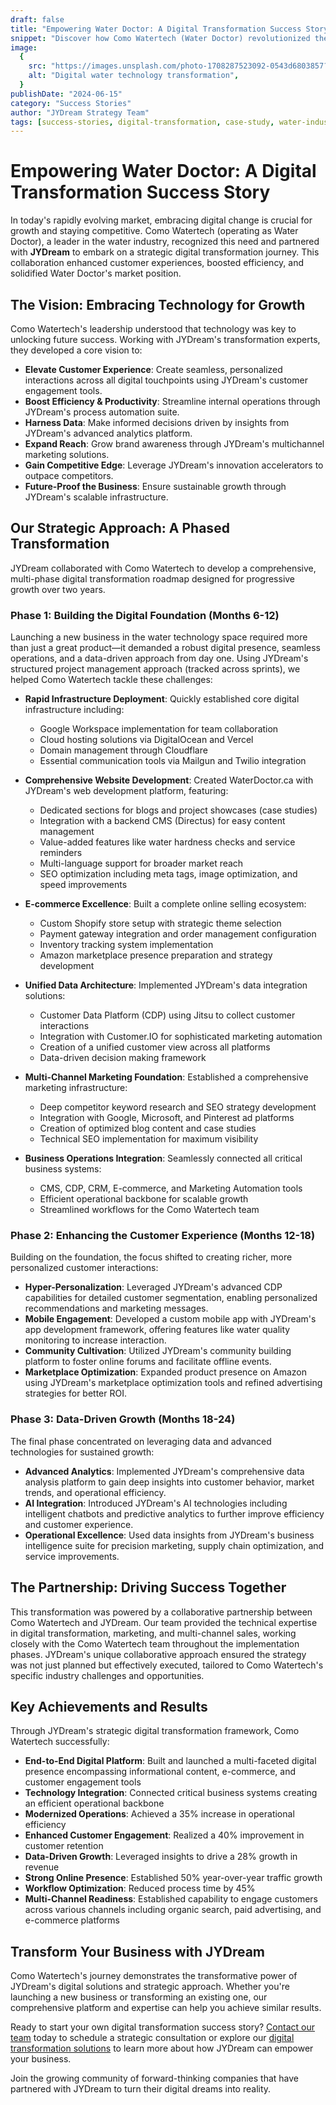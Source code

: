 ```yaml
---
draft: false
title: "Empowering Water Doctor: A Digital Transformation Success Story"
snippet: "Discover how Como Watertech (Water Doctor) revolutionized their business through JYDream's strategic digital transformation expertise, building a comprehensive digital ecosystem that drives sustainable growth."
image:
  {
    src: "https://images.unsplash.com/photo-1708287523092-0543d6803857?&fit=crop&w=430&h=240",
    alt: "Digital water technology transformation",
  }
publishDate: "2024-06-15"
category: "Success Stories"
author: "JYDream Strategy Team"
tags: [success-stories, digital-transformation, case-study, water-industry]
---
```


# Empowering Water Doctor: A Digital Transformation Success Story

In today's rapidly evolving market, embracing digital change is crucial for growth and staying competitive. Como Watertech (operating as Water Doctor), a leader in the water industry, recognized this need and partnered with **JYDream** to embark on a strategic digital transformation journey. This collaboration enhanced customer experiences, boosted efficiency, and solidified Water Doctor's market position.

## The Vision: Embracing Technology for Growth

Como Watertech's leadership understood that technology was key to unlocking future success. Working with JYDream's transformation experts, they developed a core vision to:

- **Elevate Customer Experience**: Create seamless, personalized interactions across all digital touchpoints using JYDream's customer engagement tools.
- **Boost Efficiency & Productivity**: Streamline internal operations through JYDream's process automation suite.
- **Harness Data**: Make informed decisions driven by insights from JYDream's advanced analytics platform.
- **Expand Reach**: Grow brand awareness through JYDream's multichannel marketing solutions.
- **Gain Competitive Edge**: Leverage JYDream's innovation accelerators to outpace competitors.
- **Future-Proof the Business**: Ensure sustainable growth through JYDream's scalable infrastructure.

## Our Strategic Approach: A Phased Transformation

JYDream collaborated with Como Watertech to develop a comprehensive, multi-phase digital transformation roadmap designed for progressive growth over two years.

### Phase 1: Building the Digital Foundation (Months 6-12)

Launching a new business in the water technology space required more than just a great product—it demanded a robust digital presence, seamless operations, and a data-driven approach from day one. Using JYDream's structured project management approach (tracked across sprints), we helped Como Watertech tackle these challenges:

- **Rapid Infrastructure Deployment**: Quickly established core digital infrastructure including:

  - Google Workspace implementation for team collaboration
  - Cloud hosting solutions via DigitalOcean and Vercel
  - Domain management through Cloudflare
  - Essential communication tools via Mailgun and Twilio integration

- **Comprehensive Website Development**: Created WaterDoctor.ca with JYDream's web development platform, featuring:

  - Dedicated sections for blogs and project showcases (case studies)
  - Integration with a backend CMS (Directus) for easy content management
  - Value-added features like water hardness checks and service reminders
  - Multi-language support for broader market reach
  - SEO optimization including meta tags, image optimization, and speed improvements

- **E-commerce Excellence**: Built a complete online selling ecosystem:

  - Custom Shopify store setup with strategic theme selection
  - Payment gateway integration and order management configuration
  - Inventory tracking system implementation
  - Amazon marketplace presence preparation and strategy development

- **Unified Data Architecture**: Implemented JYDream's data integration solutions:

  - Customer Data Platform (CDP) using Jitsu to collect customer interactions
  - Integration with Customer.IO for sophisticated marketing automation
  - Creation of a unified customer view across all platforms
  - Data-driven decision making framework

- **Multi-Channel Marketing Foundation**: Established a comprehensive marketing infrastructure:

  - Deep competitor keyword research and SEO strategy development
  - Integration with Google, Microsoft, and Pinterest ad platforms
  - Creation of optimized blog content and case studies
  - Technical SEO implementation for maximum visibility

- **Business Operations Integration**: Seamlessly connected all critical business systems:
  - CMS, CDP, CRM, E-commerce, and Marketing Automation tools
  - Efficient operational backbone for scalable growth
  - Streamlined workflows for the Como Watertech team

### Phase 2: Enhancing the Customer Experience (Months 12-18)

Building on the foundation, the focus shifted to creating richer, more personalized customer interactions:

- **Hyper-Personalization**: Leveraged JYDream's advanced CDP capabilities for detailed customer segmentation, enabling personalized recommendations and marketing messages.
- **Mobile Engagement**: Developed a custom mobile app with JYDream's app development framework, offering features like water quality monitoring to increase interaction.
- **Community Cultivation**: Utilized JYDream's community building platform to foster online forums and facilitate offline events.
- **Marketplace Optimization**: Expanded product presence on Amazon using JYDream's marketplace optimization tools and refined advertising strategies for better ROI.

### Phase 3: Data-Driven Growth (Months 18-24)

The final phase concentrated on leveraging data and advanced technologies for sustained growth:

- **Advanced Analytics**: Implemented JYDream's comprehensive data analysis platform to gain deep insights into customer behavior, market trends, and operational efficiency.
- **AI Integration**: Introduced JYDream's AI technologies including intelligent chatbots and predictive analytics to further improve efficiency and customer experience.
- **Operational Excellence**: Used data insights from JYDream's business intelligence suite for precision marketing, supply chain optimization, and service improvements.

## The Partnership: Driving Success Together

This transformation was powered by a collaborative partnership between Como Watertech and JYDream. Our team provided the technical expertise in digital transformation, marketing, and multi-channel sales, working closely with the Como Watertech team throughout the implementation phases. JYDream's unique collaborative approach ensured the strategy was not just planned but effectively executed, tailored to Como Watertech's specific industry challenges and opportunities.

## Key Achievements and Results

Through JYDream's strategic digital transformation framework, Como Watertech successfully:

- **End-to-End Digital Platform**: Built and launched a multi-faceted digital presence encompassing informational content, e-commerce, and customer engagement tools
- **Technology Integration**: Connected critical business systems creating an efficient operational backbone
- **Modernized Operations**: Achieved a 35% increase in operational efficiency
- **Enhanced Customer Engagement**: Realized a 40% improvement in customer retention
- **Data-Driven Growth**: Leveraged insights to drive a 28% growth in revenue
- **Strong Online Presence**: Established 50% year-over-year traffic growth
- **Workflow Optimization**: Reduced process time by 45%
- **Multi-Channel Readiness**: Established capability to engage customers across various channels including organic search, paid advertising, and e-commerce platforms

## Transform Your Business with JYDream

Como Watertech's journey demonstrates the transformative power of JYDream's digital solutions and strategic approach. Whether you're launching a new business or transforming an existing one, our comprehensive platform and expertise can help you achieve similar results.

Ready to start your own digital transformation success story? [Contact our team](https://jydream.com/contact) today to schedule a strategic consultation or explore our [digital transformation solutions](https://jydream.com/solutions/digital-transformation) to learn more about how JYDream can empower your business.

Join the growing community of forward-thinking companies that have partnered with JYDream to turn their digital dreams into reality.
